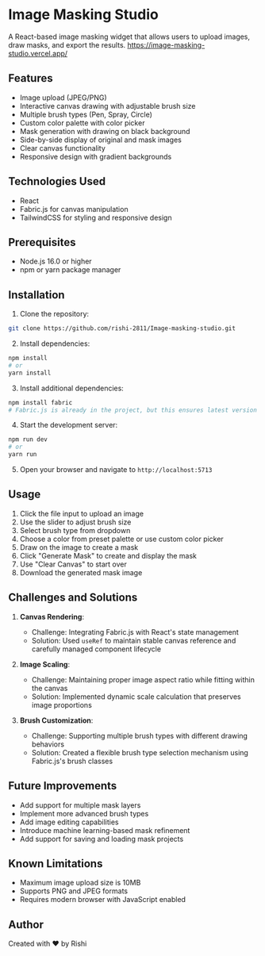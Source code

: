 # Image Masking Studio
A React-based image masking widget that allows users to upload images, draw masks, and export the results.
https://image-masking-studio.vercel.app/

## Features
- Image upload (JPEG/PNG)
- Interactive canvas drawing with adjustable brush size
- Multiple brush types (Pen, Spray, Circle)
- Custom color palette with color picker
- Mask generation with drawing on black background
- Side-by-side display of original and mask images
- Clear canvas functionality
- Responsive design with gradient backgrounds

## Technologies Used
- React
- Fabric.js for canvas manipulation
- TailwindCSS for styling and responsive design

## Prerequisites
- Node.js 16.0 or higher
- npm or yarn package manager

## Installation
1. Clone the repository:
```bash
git clone https://github.com/rishi-2811/Image-masking-studio.git
```

2. Install dependencies:
```bash
npm install
# or
yarn install
```

3. Install additional dependencies:
```bash
npm install fabric
# Fabric.js is already in the project, but this ensures latest version
```

4. Start the development server:
```bash
npm run dev
# or
yarn run
```

5. Open your browser and navigate to `http://localhost:5713`

## Usage
1. Click the file input to upload an image
2. Use the slider to adjust brush size
3. Select brush type from dropdown
4. Choose a color from preset palette or use custom color picker
5. Draw on the image to create a mask
6. Click "Generate Mask" to create and display the mask
7. Use "Clear Canvas" to start over
8. Download the generated mask image

## Challenges and Solutions
1. **Canvas Rendering**: 
   - Challenge: Integrating Fabric.js with React's state management
   - Solution: Used `useRef` to maintain stable canvas reference and carefully managed component lifecycle

2. **Image Scaling**: 
   - Challenge: Maintaining proper image aspect ratio while fitting within the canvas
   - Solution: Implemented dynamic scale calculation that preserves image proportions

3. **Brush Customization**:
   - Challenge: Supporting multiple brush types with different drawing behaviors
   - Solution: Created a flexible brush type selection mechanism using Fabric.js's brush classes

## Future Improvements
- Add support for multiple mask layers
- Implement more advanced brush types
- Add image editing capabilities
- Introduce machine learning-based mask refinement
- Add support for saving and loading mask projects

## Known Limitations
- Maximum image upload size is 10MB
- Supports PNG and JPEG formats
- Requires modern browser with JavaScript enabled


## Author
Created with ❤️ by Rishi
